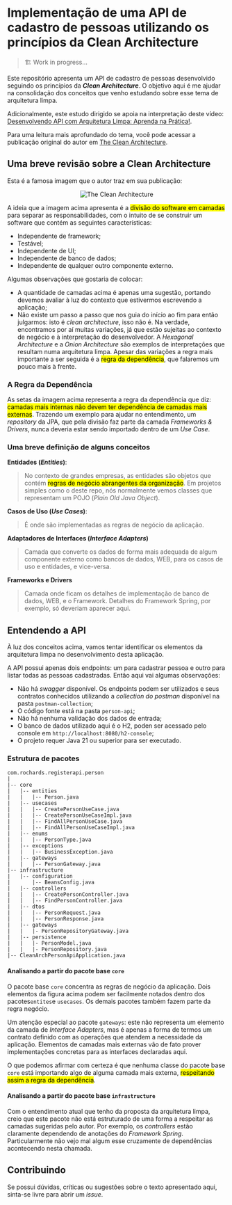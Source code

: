 # Implementação de uma API de cadastro de pessoas utilizando os princípios da Clean Architecture

> :building_construction: Work in progress...

Este repositório apresenta um API de cadastro de pessoas desenvolvido seguindo os princípios da ***Clean Architecture***. O objetivo aqui é me ajudar na consolidação dos conceitos que venho estudando sobre esse tema de arquitetura limpa.

Adicionalmente, este estudo dirigido se apoia na interpretação deste vídeo: [Desenvolvendo API com Arquitetura Limpa: Aprenda na Prática!](https://www.youtube.com/watch?v=MsskoOicoQo).

Para uma leitura mais aprofundado do tema, você pode acessar a publicação original do autor em [The Clean Architecture](https://blog.cleancoder.com/uncle-bob/2012/08/13/the-clean-architecture.html).

## Uma breve revisão sobre a Clean Architecture

Esta é a famosa imagem que o autor traz em sua publicação:
<div align="center">
  <img src="https://blog.cleancoder.com/uncle-bob/images/2012-08-13-the-clean-architecture/CleanArchitecture.jpg" alt="The Clean Architecture">
</div>

A ideia que a imagem acima apresenta é a <mark>divisão do software em camadas</mark> para separar as responsabilidades, com o intuito de se construir um software que contém as seguintes características:
- Independente de framework;
- Testável;
- Independente de UI;
- Independente de banco de dados;
- Independente de qualquer outro componente externo.

Algumas observações que gostaria de colocar:
- A quantidade de camadas acima é apenas uma sugestão, portando devemos avaliar à luz do contexto que estivermos escrevendo a aplicação;
- Não existe um passo a passo que nos guia do início ao fim para então julgarmos: isto é *clean architecture*, isso não é. Na verdade, encontramos por aí muitas variações, já que estão sujeitas ao contexto de negócio e à interpretação do desenvolvedor. A *Hexagonal Architecture* e a *Onion Architecture* são exemplos de interpretações que resultam numa arquitetura limpa. Apesar das variações a regra mais importante a ser seguida é a <mark>regra da dependência</mark>, que falaremos um pouco mais à frente.

### A Regra da Dependência

As setas da imagem acima representa a regra da dependência que diz: <mark>camadas mais internas não devem ter dependência de camadas mais externas</mark>. Trazendo um exemplo para ajudar no entendimento, um *repository* da JPA, que pela divisão faz parte da camada *Frameworks & Drivers*, nunca deveria estar sendo importado dentro de um *Use Case*.

### Uma breve definição de alguns conceitos

**Entidades (_Entities_)**:
> No contexto de grandes empresas, as entidades são objetos que contém <mark>regras de negócio abrangentes da organização</mark>. Em projetos simples como o deste repo, nós normalmente vemos classes que representam um POJO (*Plain Old Java Object*).

**Casos de Uso (_Use Cases_)**:
> É onde são implementadas as regras de negócio da aplicação.

**Adaptadores de Interfaces (_Interface Adapters_)**
> Camada que converte os dados de forma mais adequada de algum componente externo como bancos de dados, WEB, para os casos de uso e entidades, e vice-versa.

**Frameworks e Drivers**
> Camada onde ficam os detalhes de implementação de banco de dados, WEB, e o Framework. Detalhes do Framework Spring, por exemplo, só deveriam aparecer aqui.


## Entendendo a API

À luz dos conceitos acima, vamos tentar identificar os elementos da arquitetura limpa no desenvolvimento desta aplicação.

A API possui apenas dois endpoints: um para cadastrar pessoa e outro para listar todas as pessoas cadastradas. Então aqui vai algumas observações:
- Não há *swagger* disponível. Os endpoints podem ser utilizados e seus contratos conhecidos utilizando a *collection do postman* disponível na pasta `postman-collection`;
- O código fonte está na pasta `person-api`;
- Não há nenhuma validação dos dados de entrada;
- O banco de dados utilizado aqui é o H2, poden ser acessado pelo console em `http://localhost:8080/h2-console`;
- O projeto requer Java 21 ou superior para ser executado.


### Estrutura de pacotes

```
com.rochards.registerapi.person
|
|-- core
|   |-- entities
|   |   |-- Person.java
|   |-- usecases
|   |   |-- CreatePersonUseCase.java
|   |   |-- CreatePersonUseCaseImpl.java
|   |   |-- FindAllPersonUseCase.java
|   |   |-- FindAllPersonUseCaseImpl.java
|   |-- enums
|   |   |-- PersonType.java
|   |-- exceptions
|   |   |-- BusinessException.java
|   |-- gateways
|   |   |-- PersonGateway.java
|-- infrastructure
|   |-- configuration
|       |-- BeansConfig.java
|   |-- controllers
|   |   |-- CreatePersonController.java
|   |   |-- FindPersonController.java
|   |-- dtos
|   |   |-- PersonRequest.java
|   |   |-- PersonResponse.java
|   |-- gateways
|   |   |- PersonRepositoryGateway.java
|   |-- persistence
|   |   |- PersonModel.java
|   |   |- PersonRepository.java
|-- CleanArchPersonApiApplication.java
```

#### Analisando a partir do pacote base `core`

O pacote base `core` concentra as regras de negócio da aplicação. Dois elementos da figura acima podem ser facilmente notados dentro dos pacotes`entites`e `usecases`. Os demais pacotes também fazem parte da regra negócio. 

Um atenção especial ao pacote `gateways`: este não representa um elemento da camada de *Interface Adapters*, mas é apenas a forma de termos um contrato definido com as operações que atendem a necessidade da aplicação. Elementos de camadas mais externas vão de fato prover implementações concretas para as interfaces declaradas aqui.

O que podemos afirmar com certeza é que nenhuma classe do pacote base `core` está importando algo de alguma camada mais externa, <mark>respeitando assim a regra da dependência</mark>.

#### Analisando a partir do pacote base `infrastructure`

Com o entendimento atual que tenho da proposta da arquitetura limpa, creio que este pacote não está estruturado de uma forma a respeitar as camadas sugeridas pelo autor. Por exemplo, os *controllers* estão claramente dependendo de anotações do *Framework Spring*. Particularmente não vejo mal algum esse cruzamente de dependências acontecendo nesta chamada.


## Contribuindo

Se possui dúvidas, críticas ou sugestões sobre o texto apresentado aqui, sinta-se livre para abrir um *issue*.
